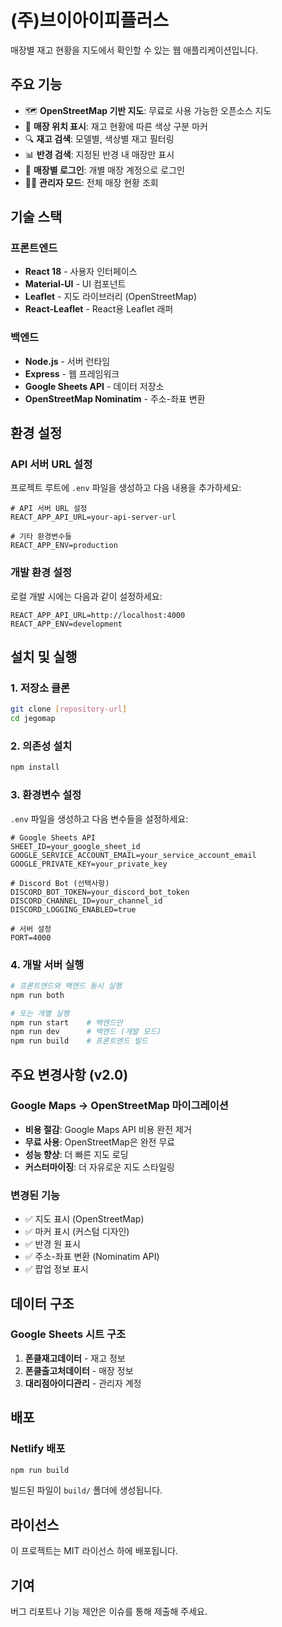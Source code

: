 # (주)브이아이피플러스

매장별 재고 현황을 지도에서 확인할 수 있는 웹 애플리케이션입니다.

## 주요 기능

- 🗺️ **OpenStreetMap 기반 지도**: 무료로 사용 가능한 오픈소스 지도
- 📍 **매장 위치 표시**: 재고 현황에 따른 색상 구분 마커
- 🔍 **재고 검색**: 모델별, 색상별 재고 필터링
- 📊 **반경 검색**: 지정된 반경 내 매장만 표시
- 👤 **매장별 로그인**: 개별 매장 계정으로 로그인
- 👨‍💼 **관리자 모드**: 전체 매장 현황 조회

## 기술 스택

### 프론트엔드
- **React 18** - 사용자 인터페이스
- **Material-UI** - UI 컴포넌트
- **Leaflet** - 지도 라이브러리 (OpenStreetMap)
- **React-Leaflet** - React용 Leaflet 래퍼

### 백엔드
- **Node.js** - 서버 런타임
- **Express** - 웹 프레임워크
- **Google Sheets API** - 데이터 저장소
- **OpenStreetMap Nominatim** - 주소-좌표 변환

## 환경 설정

### API 서버 URL 설정

프로젝트 루트에 `.env` 파일을 생성하고 다음 내용을 추가하세요:

```env
# API 서버 URL 설정
REACT_APP_API_URL=your-api-server-url

# 기타 환경변수들
REACT_APP_ENV=production
```

### 개발 환경 설정

로컬 개발 시에는 다음과 같이 설정하세요:

```env
REACT_APP_API_URL=http://localhost:4000
REACT_APP_ENV=development
```

## 설치 및 실행

### 1. 저장소 클론
```bash
git clone [repository-url]
cd jegomap
```

### 2. 의존성 설치
```bash
npm install
```

### 3. 환경변수 설정
`.env` 파일을 생성하고 다음 변수들을 설정하세요:

```env
# Google Sheets API
SHEET_ID=your_google_sheet_id
GOOGLE_SERVICE_ACCOUNT_EMAIL=your_service_account_email
GOOGLE_PRIVATE_KEY=your_private_key

# Discord Bot (선택사항)
DISCORD_BOT_TOKEN=your_discord_bot_token
DISCORD_CHANNEL_ID=your_channel_id
DISCORD_LOGGING_ENABLED=true

# 서버 설정
PORT=4000
```

### 4. 개발 서버 실행
```bash
# 프론트엔드와 백엔드 동시 실행
npm run both

# 또는 개별 실행
npm run start    # 백엔드만
npm run dev      # 백엔드 (개발 모드)
npm run build    # 프론트엔드 빌드
```

## 주요 변경사항 (v2.0)

### Google Maps → OpenStreetMap 마이그레이션
- **비용 절감**: Google Maps API 비용 완전 제거
- **무료 사용**: OpenStreetMap은 완전 무료
- **성능 향상**: 더 빠른 지도 로딩
- **커스터마이징**: 더 자유로운 지도 스타일링

### 변경된 기능
- ✅ 지도 표시 (OpenStreetMap)
- ✅ 마커 표시 (커스텀 디자인)
- ✅ 반경 원 표시
- ✅ 주소-좌표 변환 (Nominatim API)
- ✅ 팝업 정보 표시

## 데이터 구조

### Google Sheets 시트 구조
1. **폰클재고데이터** - 재고 정보
2. **폰클출고처데이터** - 매장 정보
3. **대리점아이디관리** - 관리자 계정

## 배포

### Netlify 배포
```bash
npm run build
```

빌드된 파일이 `build/` 폴더에 생성됩니다.

## 라이선스

이 프로젝트는 MIT 라이선스 하에 배포됩니다.

## 기여

버그 리포트나 기능 제안은 이슈를 통해 제출해 주세요. 